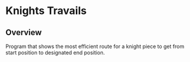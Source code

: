 # Knights Travails

## Overview

Program that shows the most efficient route for a knight piece to get from start position to designated end position.
